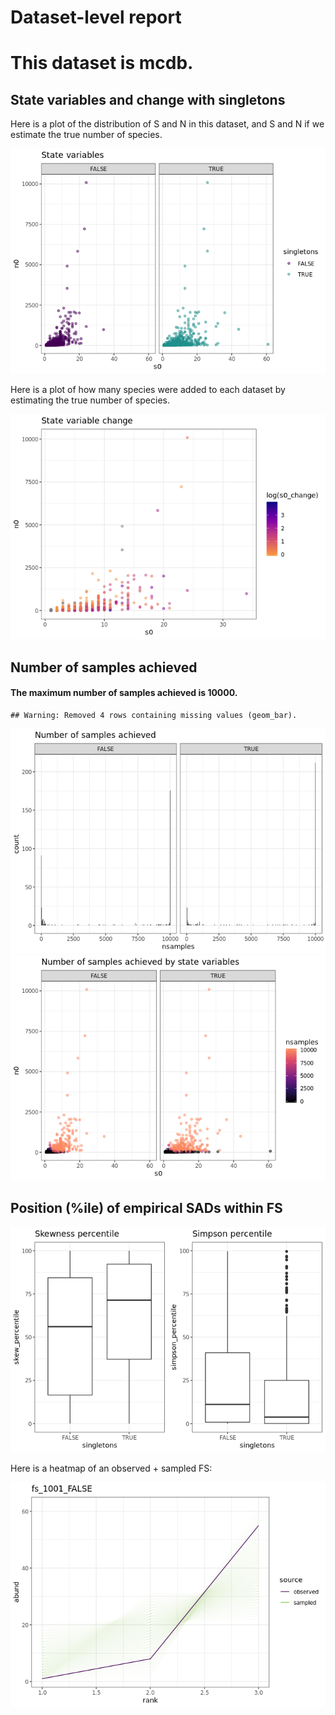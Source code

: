 Dataset-level report
================

This dataset is mcdb.
=====================

State variables and change with singletons
------------------------------------------

Here is a plot of the distribution of S and N in this dataset, and S and N if we estimate the true number of species.

![](mcdb_report_files/figure-markdown_github/statevars-1.png)

Here is a plot of how many species were added to each dataset by estimating the true number of species.

![](mcdb_report_files/figure-markdown_github/sv%20change-1.png)

Number of samples achieved
--------------------------

#### The maximum number of samples achieved is 10000.

    ## Warning: Removed 4 rows containing missing values (geom_bar).

![](mcdb_report_files/figure-markdown_github/plot%20nb%20samples-1.png)![](mcdb_report_files/figure-markdown_github/plot%20nb%20samples-2.png)

Position (%ile) of empirical SADs within FS
-------------------------------------------

![](mcdb_report_files/figure-markdown_github/empirical%20positions-1.png)

Here is a heatmap of an observed + sampled FS:

![](mcdb_report_files/figure-markdown_github/example%20heatmap-1.png)
